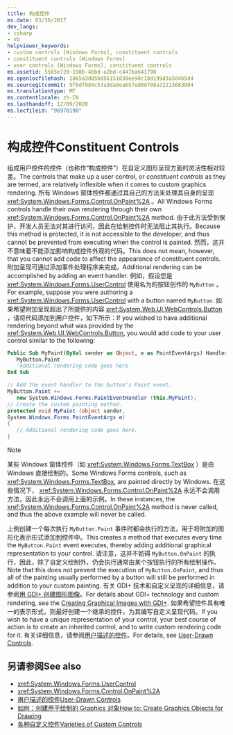 ```yaml
---
title: 构成控件
ms.date: 03/30/2017
dev_langs:
- csharp
- vb
helpviewer_keywords:
- custom controls [Windows Forms], constituent controls
- constituent controls [Windows Forms]
- user controls [Windows Forms], constituent controls
ms.assetid: 5565e720-198b-4bbd-a2bd-c447ba641798
ms.openlocfilehash: 2865a3d85bd56151038ee90c18d199d3a584b5d4
ms.sourcegitcommit: 9f6df084c53a3da0ea657ed0d708a72213683084
ms.translationtype: MT
ms.contentlocale: zh-CN
ms.lasthandoff: 12/09/2020
ms.locfileid: "96970190"
---
```

# <a name="constituent-controls"></a><span data-ttu-id="7a8fb-102">构成控件</span><span class="sxs-lookup"><span data-stu-id="7a8fb-102">Constituent Controls</span></span>
<span data-ttu-id="7a8fb-103">组成用户控件的控件（也称作“构成控件”）在自定义图形呈现方面的灵活性相对较差。</span><span class="sxs-lookup"><span data-stu-id="7a8fb-103">The controls that make up a user control, or *constituent controls* as they are termed, are relatively inflexible when it comes to custom graphics rendering.</span></span> <span data-ttu-id="7a8fb-104">所有 Windows 窗体控件都通过其自己的方法来处理其自身的呈现 <xref:System.Windows.Forms.Control.OnPaint%2A> 。</span><span class="sxs-lookup"><span data-stu-id="7a8fb-104">All Windows Forms controls handle their own rendering through their own <xref:System.Windows.Forms.Control.OnPaint%2A> method.</span></span> <span data-ttu-id="7a8fb-105">由于此方法受到保护，开发人员无法对其进行访问，因此在绘制控件时无法阻止其执行。</span><span class="sxs-lookup"><span data-stu-id="7a8fb-105">Because this method is protected, it is not accessible to the developer, and thus cannot be prevented from executing when the control is painted.</span></span> <span data-ttu-id="7a8fb-106">然而，这并不意味着不能添加影响构成控件外观的代码。</span><span class="sxs-lookup"><span data-stu-id="7a8fb-106">This does not mean, however, that you cannot add code to affect the appearance of constituent controls.</span></span> <span data-ttu-id="7a8fb-107">附加呈现可通过添加事件处理程序来完成。</span><span class="sxs-lookup"><span data-stu-id="7a8fb-107">Additional rendering can be accomplished by adding an event handler.</span></span> <span data-ttu-id="7a8fb-108">例如，假设您是 <xref:System.Windows.Forms.UserControl> 使用名为的按钮创作的 `MyButton` 。</span><span class="sxs-lookup"><span data-stu-id="7a8fb-108">For example, suppose you were authoring a <xref:System.Windows.Forms.UserControl> with a button named `MyButton`.</span></span> <span data-ttu-id="7a8fb-109">如果希望附加呈现超出了所提供的内容 <xref:System.Web.UI.WebControls.Button> ，请将代码添加到用户控件，如下所示：</span><span class="sxs-lookup"><span data-stu-id="7a8fb-109">If you wished to have additional rendering beyond what was provided by the <xref:System.Web.UI.WebControls.Button>, you would add code to your user control similar to the following:</span></span>  
  
```vb  
Public Sub MyPaint(ByVal sender as Object, e as PaintEventArgs) Handles _  
   MyButton.Paint  
   'Additional rendering code goes here  
End Sub  
```  
  
```csharp  
// Add the event handler to the button's Paint event.  
MyButton.Paint +=
   new System.Windows.Forms.PaintEventHandler (this.MyPaint);  
// Create the custom painting method.  
protected void MyPaint (object sender,
System.Windows.Forms.PaintEventArgs e)  
{  
   // Additional rendering code goes here.  
}  
```  
  
> [!NOTE]
> <span data-ttu-id="7a8fb-110">某些 Windows 窗体控件（如 <xref:System.Windows.Forms.TextBox> ）是由 Windows 直接绘制的。</span><span class="sxs-lookup"><span data-stu-id="7a8fb-110">Some Windows Forms controls, such as <xref:System.Windows.Forms.TextBox>, are painted directly by Windows.</span></span> <span data-ttu-id="7a8fb-111">在这些情况下， <xref:System.Windows.Forms.Control.OnPaint%2A> 永远不会调用方法，因此永远不会调用上面的示例。</span><span class="sxs-lookup"><span data-stu-id="7a8fb-111">In these instances, the <xref:System.Windows.Forms.Control.OnPaint%2A> method is never called, and thus the above example will never be called.</span></span>  
  
 <span data-ttu-id="7a8fb-112">上例创建一个每次执行 `MyButton.Paint` 事件时都会执行的方法，用于将附加的图形化表示形式添加到控件中。</span><span class="sxs-lookup"><span data-stu-id="7a8fb-112">This creates a method that executes every time the `MyButton.Paint` event executes, thereby adding additional graphical representation to your control.</span></span> <span data-ttu-id="7a8fb-113">请注意，这并不妨碍 `MyButton.OnPaint` 的执行，因此，除了自定义绘制外，仍会执行通常由某个按钮执行的所有绘制操作。</span><span class="sxs-lookup"><span data-stu-id="7a8fb-113">Note that this does not prevent the execution of `MyButton.OnPaint`, and thus all of the painting usually performed by a button will still be performed in addition to your custom painting.</span></span> <span data-ttu-id="7a8fb-114">有关 GDI+ 技术和自定义呈现的详细信息，请参阅[用 GDI+ 创建图形图像](../advanced/how-to-create-graphics-objects-for-drawing.md)。</span><span class="sxs-lookup"><span data-stu-id="7a8fb-114">For details about GDI+ technology and custom rendering, see the [Creating Graphical Images with GDI+](../advanced/how-to-create-graphics-objects-for-drawing.md).</span></span> <span data-ttu-id="7a8fb-115">如果希望控件具有唯一的表示形式，则最好创建一个继承的控件，为其编写自定义呈现代码。</span><span class="sxs-lookup"><span data-stu-id="7a8fb-115">If you wish to have a unique representation of your control, your best course of action is to create an inherited control, and to write custom rendering code for it.</span></span> <span data-ttu-id="7a8fb-116">有关详细信息，请参阅[用户描述的控件](user-drawn-controls.md)。</span><span class="sxs-lookup"><span data-stu-id="7a8fb-116">For details, see [User-Drawn Controls](user-drawn-controls.md).</span></span>  
  
## <a name="see-also"></a><span data-ttu-id="7a8fb-117">另请参阅</span><span class="sxs-lookup"><span data-stu-id="7a8fb-117">See also</span></span>

- <xref:System.Windows.Forms.UserControl>
- <xref:System.Windows.Forms.Control.OnPaint%2A>
- [<span data-ttu-id="7a8fb-118">用户描述的控件</span><span class="sxs-lookup"><span data-stu-id="7a8fb-118">User-Drawn Controls</span></span>](user-drawn-controls.md)
- [<span data-ttu-id="7a8fb-119">如何：创建用于绘制的 Graphics 对象</span><span class="sxs-lookup"><span data-stu-id="7a8fb-119">How to: Create Graphics Objects for Drawing</span></span>](../advanced/how-to-create-graphics-objects-for-drawing.md)
- [<span data-ttu-id="7a8fb-120">各种自定义控件</span><span class="sxs-lookup"><span data-stu-id="7a8fb-120">Varieties of Custom Controls</span></span>](varieties-of-custom-controls.md)
